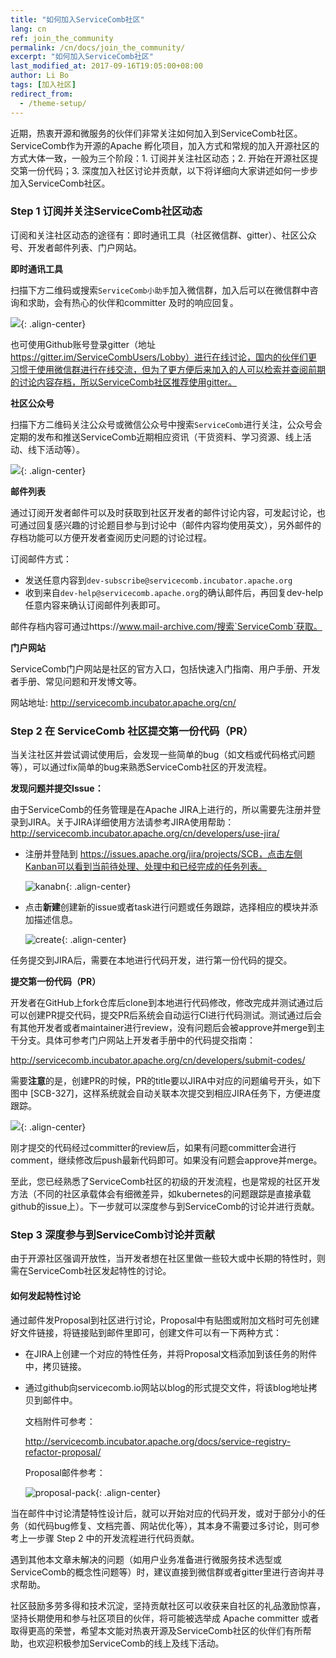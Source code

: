 ```yaml
---
title: "如何加入ServiceComb社区"
lang: cn
ref: join_the_community
permalink: /cn/docs/join_the_community/
excerpt: "如何加入ServiceComb社区"
last_modified_at: 2017-09-16T19:05:00+08:00
author: Li Bo
tags: [加入社区]
redirect_from:
  - /theme-setup/
---
```


近期，热衷开源和微服务的伙伴们非常关注如何加入到ServiceComb社区。ServiceComb作为开源的Apache 孵化项目，加入方式和常规的加入开源社区的方式大体一致，一般为三个阶段：1. 订阅并关注社区动态；2. 开始在开源社区提交第一份代码；3. 深度加入社区讨论并贡献，以下将详细向大家讲述如何一步步加入ServiceComb社区。

### Step 1 订阅并关注ServiceComb社区动态

订阅和关注社区动态的途径有：即时通讯工具（社区微信群、gitter）、社区公众号、开发者邮件列表、门户网站。

**即时通讯工具** 

扫描下方二维码或搜索`ServiceComb小助手`加入微信群，加入后可以在微信群中咨询和求助，会有热心的伙伴和committer 及时的响应回复。

![](/assets/images/jira/assist.png){: .align-center}



也可使用Github账号登录gitter（地址 https://gitter.im/ServiceCombUsers/Lobby）进行在线讨论，国内的伙伴们更习惯于使用微信群进行在线交流，但为了更方便后来加入的人可以检索并查阅前期的讨论内容存档，所以ServiceComb社区推荐使用gitter。

**社区公众号**

扫描下方二维码关注公众号或微信公众号中搜索`ServiceComb`进行关注，公众号会定期的发布和推送ServiceComb近期相应资讯（干货资料、学习资源、线上活动、线下活动等）。

![](/assets/images/jira/public.png){: .align-center}

**邮件列表**

通过订阅开发者邮件可以及时获取到社区开发者的邮件讨论内容，可发起讨论，也可通过回复感兴趣的讨论题目参与到讨论中（邮件内容均使用英文），另外邮件的存档功能可以方便开发者查阅历史问题的讨论过程。

订阅邮件方式：

- 发送任意内容到`dev-subscribe@servicecomb.incubator.apache.org`
- 收到来自`dev-help@servicecomb.apache.org`的确认邮件后，再回复dev-help任意内容来确认订阅邮件列表即可。

邮件存档内容可通过https://www.mail-archive.com/搜索`ServiceComb`获取。

**门户网站**

ServiceComb门户网站是社区的官方入口，包括快速入门指南、用户手册、开发者手册、常见问题和开发博文等。

网站地址: http://servicecomb.incubator.apache.org/cn/

### Step 2 在 ServiceComb 社区提交第一份代码（PR）

当关注社区并尝试调试使用后，会发现一些简单的bug（如文档或代码格式问题等），可以通过fix简单的bug来熟悉ServiceComb社区的开发流程。

**发现问题并提交Issue：**

由于ServiceComb的任务管理是在Apache JIRA上进行的，所以需要先注册并登录到JIRA。关于JIRA详细使用方法请参考JIRA使用帮助：http://servicecomb.incubator.apache.org/cn/developers/use-jira/

* 注册并登陆到 https://issues.apache.org/jira/projects/SCB，点击左侧Kanban可以看到当前待处理、处理中和已经完成的任务列表。

  ![kanabn](/assets/images/jira/jira-kanban.png){: .align-center}

* 点击**新建**创建新的issue或者task进行问题或任务跟踪，选择相应的模块并添加描述信息。

  ![create](/assets/images/jira/create-issue.png){: .align-center}

任务提交到JIRA后，需要在本地进行代码开发，进行第一份代码的提交。

**提交第一份代码（PR）**

开发者在GitHub上fork仓库后clone到本地进行代码修改，修改完成并测试通过后可以创建PR提交代码，提交PR后系统会自动运行CI进行代码测试。测试通过后会有其他开发者或者maintainer进行review，没有问题后会被approve并merge到主干分支。具体可参考门户网站上开发者手册中的代码提交指南：

http://servicecomb.incubator.apache.org/cn/developers/submit-codes/

需要**注意**的是，创建PR的时候，PR的title要以JIRA中对应的问题编号开头，如下图中 [SCB-327]，这样系统就会自动关联本次提交到相应JIRA任务下，方便进度跟踪。

![](/assets/images/jira/pr.png){: .align-center}

刚才提交的代码经过committer的review后，如果有问题committer会进行comment，继续修改后push最新代码即可。如果没有问题会approve并merge。

至此，您已经熟悉了ServiceComb社区的初级的开发流程，也是常规的社区开发方法（不同的社区承载体会有细微差异，如kubernetes的问题跟踪是直接承载github的issue上）。下一步就可以深度参与到ServiceComb的讨论并进行贡献。

### Step 3 深度参与到ServiceComb讨论并贡献

由于开源社区强调开放性，当开发者想在社区里做一些较大或中长期的特性时，则需在ServiceComb社区发起特性的讨论。

#### 如何发起特性讨论

通过邮件发Proposal到社区进行讨论，Proposal中有贴图或附加文档时可先创建好文件链接，将链接贴到邮件里即可，创建文件可以有一下两种方式：

* 在JIRA上创建一个对应的特性任务，并将Proposal文档添加到该任务的附件中，拷贝链接。

* 通过github向servicecomb.io网站以blog的形式提交文件，将该blog地址拷贝到邮件中。

  文档附件可参考：

  http://servicecomb.incubator.apache.org/docs/service-registry-refactor-proposal/

  Proposal邮件参考：

  ![proposal-pack](/assets/images/jira/proposal-pack.png){: .align-center}

当在邮件中讨论清楚特性设计后，就可以开始对应的代码开发，或对于部分小的任务（如代码bug修复、文档完善、网站优化等），其本身不需要过多讨论，则可参考上一步骤 Step 2 中的开发流程进行代码贡献。

遇到其他本文章未解决的问题（如用户业务准备进行微服务技术选型或ServiceComb的概念性问题等）时，建议直接到微信群或者gitter里进行咨询并寻求帮助。



社区鼓励多劳多得和技术沉淀，坚持贡献社区可以收获来自社区的礼品激励惊喜，坚持长期使用和参与社区项目的伙伴，将可能被选举成 Apache committer 或者取得更高的荣誉，希望本文能对热衷开源及ServiceComb社区的伙伴们有所帮助，也欢迎积极参加ServiceComb的线上及线下活动。

